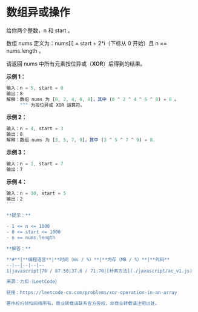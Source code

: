 # 数组异或操作

给你两个整数，n 和 start 。

数组 nums 定义为：nums[i] = start + 2*i（下标从 0 开始）且 n == nums.length 。

请返回 nums 中所有元素按位异或（**XOR**）后得到的结果。

**示例 1：**

``` javascript
输入：n = 5, start = 0
输出：8
解释：数组 nums 为 [0, 2, 4, 6, 8]，其中 (0 ^ 2 ^ 4 ^ 6 ^ 8) = 8 。
     "^" 为按位异或 XOR 运算符。
```

**示例 2：**

``` javascript
输入：n = 4, start = 3
输出：8
解释：数组 nums 为 [3, 5, 7, 9]，其中 (3 ^ 5 ^ 7 ^ 9) = 8.
```

**示例 3：**

``` javascript
输入：n = 1, start = 7
输出：7
```

**示例 4：**

``` javascript
输入：n = 10, start = 5
输出：2
``` 

**提示：**

- 1 <= n <= 1000
- 0 <= start <= 1000
- n == nums.length

**解答：**

**#**|**编程语言**|**时间（ms / %）**|**内存（MB / %）**|**代码**
--|--|--|--|--
1|javascript|76 / 87.50|37.6 / 71.70|[朴素方法](./javascript/ac_v1.js)

来源：力扣（LeetCode）

链接：https://leetcode-cn.com/problems/xor-operation-in-an-array

著作权归领扣网络所有。商业转载请联系官方授权，非商业转载请注明出处。
